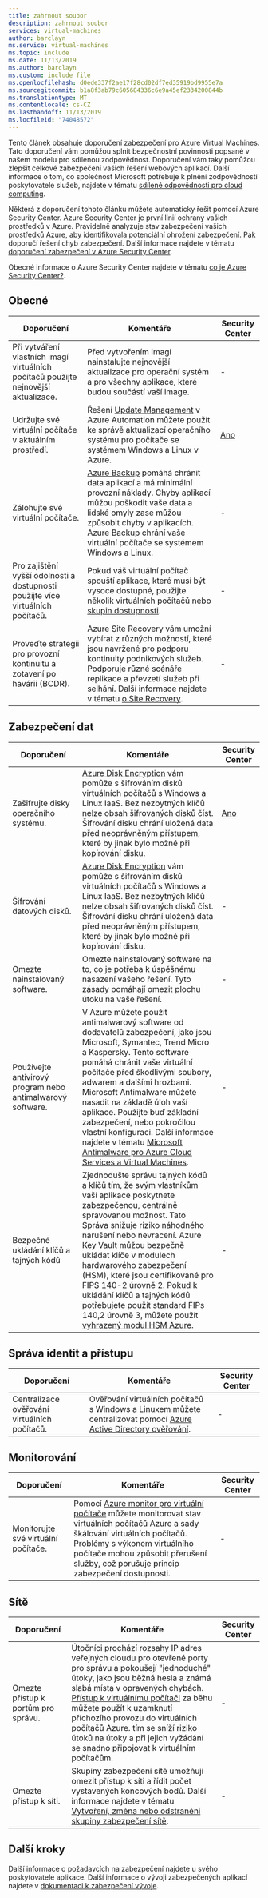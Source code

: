 ```yaml
---
title: zahrnout soubor
description: zahrnout soubor
services: virtual-machines
author: barclayn
ms.service: virtual-machines
ms.topic: include
ms.date: 11/13/2019
ms.author: barclayn
ms.custom: include file
ms.openlocfilehash: d0ede337f2ae17f28cd02df7ed35919bd9955e7a
ms.sourcegitcommit: b1a8f3ab79c605684336c6e9a45ef2334200844b
ms.translationtype: MT
ms.contentlocale: cs-CZ
ms.lasthandoff: 11/13/2019
ms.locfileid: "74048572"
---
```

Tento článek obsahuje doporučení zabezpečení pro Azure Virtual Machines. Tato doporučení vám pomůžou splnit bezpečnostní povinnosti popsané v našem modelu pro sdílenou zodpovědnost. Doporučení vám taky pomůžou zlepšit celkové zabezpečení vašich řešení webových aplikací. Další informace o tom, co společnost Microsoft potřebuje k plnění zodpovědností poskytovatele služeb, najdete v tématu [sdílené odpovědnosti pro cloud computing](https://gallery.technet.microsoft.com/Shared-Responsibilities-81d0ff91).

Některá z doporučení tohoto článku můžete automaticky řešit pomocí Azure Security Center. Azure Security Center je první linií ochrany vašich prostředků v Azure. Pravidelně analyzuje stav zabezpečení vašich prostředků Azure, aby identifikovala potenciální ohrožení zabezpečení. Pak doporučí řešení chyb zabezpečení. Další informace najdete v tématu [doporučení zabezpečení v Azure Security Center](../articles/security-center/security-center-recommendations.md).

Obecné informace o Azure Security Center najdete v tématu [co je Azure Security Center?](../articles/security-center/security-center-intro.md).

## <a name="general"></a>Obecné

| Doporučení | Komentáře | Security Center |
|-|----|--|
| Při vytváření vlastních imagí virtuálních počítačů použijte nejnovější aktualizace. | Před vytvořením imagí nainstalujte nejnovější aktualizace pro operační systém a pro všechny aplikace, které budou součástí vaší image.  | - |
| Udržujte své virtuální počítače v aktuálním prostředí. | Řešení [Update Management](../articles/automation/automation-update-management.md) v Azure Automation můžete použít ke správě aktualizací operačního systému pro počítače se systémem Windows a Linux v Azure. | [Ano](../articles/security-center/security-center-apply-system-updates.md) |
| Zálohujte své virtuální počítače. | [Azure Backup](../articles/backup/backup-overview.md) pomáhá chránit data aplikací a má minimální provozní náklady. Chyby aplikací můžou poškodit vaše data a lidské omyly zase můžou způsobit chyby v aplikacích. Azure Backup chrání vaše virtuální počítače se systémem Windows a Linux. | - |
| Pro zajištění vyšší odolnosti a dostupnosti použijte více virtuálních počítačů. | Pokud váš virtuální počítač spouští aplikace, které musí být vysoce dostupné, použijte několik virtuálních počítačů nebo [skupin dostupnosti](../articles/virtual-machines/windows/manage-availability.md). | - |
| Proveďte strategii pro provozní kontinuitu a zotavení po havárii (BCDR). | Azure Site Recovery vám umožní vybírat z různých možností, které jsou navržené pro podporu kontinuity podnikových služeb. Podporuje různé scénáře replikace a převzetí služeb při selhání. Další informace najdete v tématu [o Site Recovery](../articles/site-recovery/site-recovery-overview.md). | - |

## <a name="data-security"></a>Zabezpečení dat

| Doporučení | Komentáře | Security Center |
|-|----|--|
| Zašifrujte disky operačního systému. | [Azure Disk Encryption](../articles/security/azure-security-disk-encryption-overview.md) vám pomůže s šifrováním disků virtuálních počítačů s Windows a Linux IaaS. Bez nezbytných klíčů nelze obsah šifrovaných disků číst. Šifrování disku chrání uložená data před neoprávněným přístupem, které by jinak bylo možné při kopírování disku.| [Ano](../articles/security-center/security-center-apply-disk-encryption.md) |
| Šifrování datových disků. | [Azure Disk Encryption](../articles/security/azure-security-disk-encryption-overview.md) vám pomůže s šifrováním disků virtuálních počítačů s Windows a Linux IaaS. Bez nezbytných klíčů nelze obsah šifrovaných disků číst. Šifrování disku chrání uložená data před neoprávněným přístupem, které by jinak bylo možné při kopírování disku.| -  |
| Omezte nainstalovaný software. | Omezte nainstalovaný software na to, co je potřeba k úspěšnému nasazení vašeho řešení. Tyto zásady pomáhají omezit plochu útoku na vaše řešení. | - |
| Používejte antivirový program nebo antimalwarový software. | V Azure můžete použít antimalwarový software od dodavatelů zabezpečení, jako jsou Microsoft, Symantec, Trend Micro a Kaspersky. Tento software pomáhá chránit vaše virtuální počítače před škodlivými soubory, adwarem a dalšími hrozbami. Microsoft Antimalware můžete nasadit na základě úloh vaší aplikace. Použijte buď základní zabezpečení, nebo pokročilou vlastní konfiguraci. Další informace najdete v tématu [Microsoft Antimalware pro Azure Cloud Services a Virtual Machines](../articles/security/azure-security-antimalware.md). | - |
| Bezpečné ukládání klíčů a tajných kódů | Zjednodušte správu tajných kódů a klíčů tím, že svým vlastníkům vaší aplikace poskytnete zabezpečenou, centrálně spravovanou možnost. Tato Správa snižuje riziko náhodného narušení nebo nevracení. Azure Key Vault můžou bezpečně ukládat klíče v modulech hardwarového zabezpečení (HSM), které jsou certifikované pro FIPS 140-2 úrovně 2. Pokud k ukládání klíčů a tajných kódů potřebujete použít standard FIPs 140,2 úrovně 3, můžete použít [vyhrazený modul HSM Azure](../articles/dedicated-hsm/overview.md). | - |

## <a name="identity-and-access-management"></a>Správa identit a přístupu 

| Doporučení | Komentáře | Security Center |
|-|----|--|
| Centralizace ověřování virtuálních počítačů. | Ověřování virtuálních počítačů s Windows a Linuxem můžete centralizovat pomocí [Azure Active Directory ověřování](../articles/active-directory/develop/authentication-scenarios.md). | - |

## <a name="monitoring"></a>Monitorování

| Doporučení | Komentáře | Security Center |
|-|----|--|
| Monitorujte své virtuální počítače. | Pomocí [Azure monitor pro virtuální počítače](../articles/azure-monitor/insights/vminsights-overview.md) můžete monitorovat stav virtuálních počítačů Azure a sady škálování virtuálních počítačů. Problémy s výkonem virtuálního počítače mohou způsobit přerušení služby, což porušuje princip zabezpečení dostupnosti. | - |

## <a name="networking"></a>Sítě

| Doporučení | Komentáře | Security Center |
|-|----|--|
| Omezte přístup k portům pro správu. | Útočníci prochází rozsahy IP adres veřejných cloudu pro otevřené porty pro správu a pokoušejí "jednoduché" útoky, jako jsou běžná hesla a známá slabá místa v opravených chybách. [Přístup k virtuálnímu počítači](../articles/security-center/security-center-just-in-time.md) za běhu můžete použít k uzamknutí příchozího provozu do virtuálních počítačů Azure. tím se sníží riziko útoků na útoky a při jejich vyžádání se snadno připojovat k virtuálním počítačům. | - |
| Omezte přístup k síti. | Skupiny zabezpečení sítě umožňují omezit přístup k síti a řídit počet vystavených koncových bodů. Další informace najdete v tématu [Vytvoření, změna nebo odstranění skupiny zabezpečení sítě](../articles/virtual-network/manage-network-security-group.md). | - |

## <a name="next-steps"></a>Další kroky

Další informace o požadavcích na zabezpečení najdete u svého poskytovatele aplikace. Další informace o vývoji zabezpečených aplikací najdete v [dokumentaci k zabezpečení vývoje](../articles/security/fundamentals/abstract-develop-secure-apps.md).
